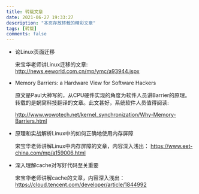 ```yaml
---
title: 转载文章
date: 2021-06-27 19:33:27
description: "本页存放转载的精彩文章"
tags: [转载]
comments: false
---
```


 - 论Linux页面迁移

   宋宝华老师讲Linux迁移的文章:
   http://news.eeworld.com.cn/mp/ymc/a93944.jspx

 - Memory Barriers: a Hardware View for Software Hackers

   原文是Paul大神写的，从CPU硬件实现的角度为软件人员讲Barrier的原理。
   转载的是蜗窝科技翻译的文章。此文甚好，系统软件人员值得阅读:

   http://www.wowotech.net/kernel_synchronization/Why-Memory-Barriers.html

 - 原理和实战解析Linux中的如何正确地使用内存屏障

   宋宝华老师讲解Linux中内存屏障的文章，内容深入浅出：
   https://www.eet-china.com/mp/a159006.html

 - 深入理解cache对写好代码至关重要

   宋宝华老师讲解cache的文章，内容深入浅出：
   https://cloud.tencent.com/developer/article/1844992

